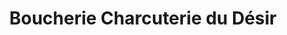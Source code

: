 ---
title: "Boucherie Charcuterie du Désir"
url: /chelles/boucherie-charcuterie-du-desir/
shop: boucherie
---
